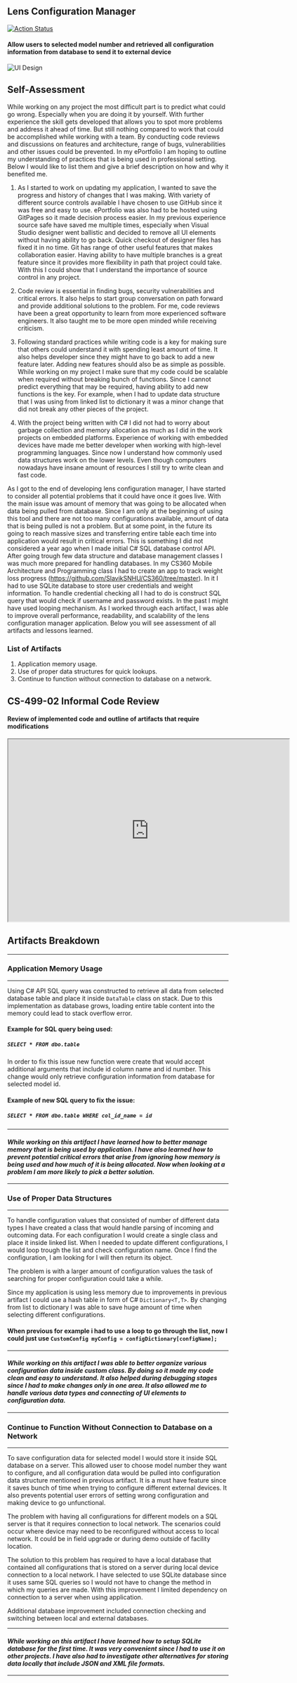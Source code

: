 ## **Lens Configuration Manager** 
[![Action Status](https://github.com/ruby/ruby/workflows/Windows/badge.svg)](https://github.com/SlavikSNHU/slavik-eportfolio/tree/master)
#### Allow users to selected model number and retrieved all configuration information from database to send it to external device
![UI Design](/GUI.PNG)
## **Self-Assessment**
While working on any project the most difficult part is to predict what could go wrong. Especially when you are doing it by yourself. With further experience the skill gets developed that allows you to spot more problems and address it ahead of time. But still nothing compared to work that could be accomplished while working with a team. By conducting code reviews and discussions on features and architecture, range of bugs, vulnerabilities and other issues could be prevented. 
In my ePortfolio I am hoping to outline my understanding of practices that is being used in professional setting. Below I would like to list them and give a brief description on how and why it benefited me.

1.	As I started to work on updating my application, I wanted to save the progress and history of changes that I was making. With variety of different source controls available I have chosen to use GitHub since it was free and easy to use. ePortfolio was also had to be hosted using GitPages so it made decision process easier. In my previous experience source safe have saved me multiple times, especially when Visual Studio designer went ballistic and decided to remove all UI elements without having ability to go back. Quick checkout of designer files has fixed it in no time. Git has range of other useful features that makes collaboration easier. Having ability to have multiple branches is a great feature since it provides more flexibility in path that project could take. With this I could show that I understand the importance of source control in any project.

2.	Code review is essential in finding bugs, security vulnerabilities and critical errors. It also helps to start group conversation on path forward and provide additional solutions to the problem. For me, code reviews have been a great opportunity to learn from more experienced software engineers. It also taught me to be more open minded while receiving criticism.

3.	Following standard practices while writing code is a key for making sure that others could understand it with spending least amount of time. It also helps developer since they might have to go back to add a new feature later. Adding new features should also be as simple as possible. While working on my project I make sure that my code could be scalable when required without breaking bunch of functions. Since I cannot predict everything that may be required, having ability to add new functions is the key. For example, when I had to update data structure that I was using from linked list to dictionary it was a minor change that did not break any other pieces of the project. 

4.	With the project being written with C# I did not had to worry about garbage collection and memory allocation as much as I did in the work projects on embedded platforms. Experience of working with embedded devices have made me better developer when working with high-level programming languages. Since now I understand how commonly used data structures work on the lower levels. Even though computers nowadays have insane amount of resources I still try to write clean and fast code.

As I got to the end of developing lens configuration manager, I have started to consider all potential problems that it could have once it goes live. With the main issue was amount of memory that was going to be allocated when data being pulled from database. Since I am only at the beginning of using this tool and there are not too many configurations available, amount of data that is being pulled is not a problem. But at some point, in the future its going to reach massive sizes and transferring entire table each time into application would result in critical errors. This is something I did not considered a year ago when I made initial C# SQL database control API. After going trough few data structure and database management classes I was much more prepared for handling databases. In my CS360 Mobile Architecture and Programming class I had to create an app to track weight loss progress (https://github.com/SlavikSNHU/CS360/tree/master). In it I had to use SQLite database to store user credentials and weight information. To handle credential checking all I had to do is construct SQL query that would check if username and password exists. In the past I might have used looping mechanism. As I worked through each artifact, I was able to improve overall performance, readability, and scalability of the lens configuration manager application. Below you will see assessment of all artifacts and lessons learned.

### **List of Artifacts**
1. Application memory usage.
2. Use of proper data structures for quick lookups.
3. Continue to function without connection to database on a network.

## **CS-499-02 Informal Code Review**
#### Review of implemented code and outline of artifacts that require modifications
<iframe width="640" height="415" src="https://www.youtube.com/embed/MBTTOdIVU_U" frameborder="1" allow="accelerometer; autoplay; clipboard-write; encrypted-media; gyroscope; picture-in-picture" allowfullscreen></iframe>

##  __Artifacts Breakdown__
------------
### **Application Memory Usage**
------------
Using C# API SQL query was constructed to retrieve all data from selected database table and place it inside `DataTable` class on stack. Due to this implementation as database grows, loading entire table content into the memory could lead to stack overflow error. 
#### Example for SQL query being used:
##### ```SELECT * FROM dbo.table```

In order to fix this issue new function were create that would accept additional arguments that include id column name and id number. This change would only retrieve configuration information from database for selected model id.
#### Example of new SQL query to fix the issue:
##### ```SELECT * FROM dbo.table WHERE col_id_name = id```
------------
#### *While working on this artifact I have learned how to better manage memory that is being used by application. I have also learned how to prevent potential critical errors that arise from ignoring how memory is being used and how much of it is being allocated. Now when looking at a problem I am more likely to pick a better solution.*

------------
### **Use of Proper Data Structures**
------------
To handle configuration values that consisted of number of different data types I have created a class that would handle parsing of incoming and outcoming data. For each configuration I would create a single class and place it inside linked list. When I needed to update different configurations, I would loop trough the list and check configuration name. Once I find the configuration, I am looking for I will then return its object.

The problem is with a larger amount of configuration values the task of searching for proper configuration could take a while.

Since my application is using less memory due to improvements in previous artifact I could use a hash table in form of C# `Dictionary<T,T>`. By changing from list to dictionary I was able to save huge amount of time when selecting different configurations.

#### When previous for example i had to use a loop to go through the list, now I could just use `CustomConfig myConfig = configDictionary[configName];`

------------
#### *While working on this artifact I was able to better organize various configuration data inside custom class. By doing so it made my code clean and easy to understand. It also helped during debugging stages since I had to make changes only in one area. It also allowed me to handle various data types and connecting of UI elements to configuration data.*

------------
### **Continue to Function Without Connection to Database on a Network**
------------
To save configuration data for selected model I would store it inside SQL database on a server. This allowed user to choose model number they want to configure, and all configuration data would be pulled into configuration data structure mentioned in previous artifact. It is a must have feature since it saves bunch of time when trying to configure different external devices. It also prevents potential user errors of setting wrong configuration and making device to go unfunctional.

The problem with having all configurations for different models on a SQL server is that it requires connection to local network. The scenarios could occur where device may need to be reconfigured without access to local network. It could be in field upgrade or during demo outside of facility location.

The solution to this problem has required to have a local database that contained all configurations that is stored on a server during local device connection to a local network. I have selected to use SQLite database since it uses same SQL queries so I would not have to change the method in which my queries are made. With this improvement I limited dependency on connection to a server when using application.

Additional database improvement included connection checking and switching between local and external databases.

------------
#### *While working on this artifact I have learned how to setup SQLite database for the first time. It was very convenient since I had to use it on other projects. I have also had to investigate other alternatives for storing data locally that include JSON and XML file formats.*
------------



